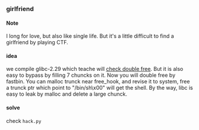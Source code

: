 ### girlfriend
#### Note
 I long for love, but also like single life. But it's a little difficult to find a girlfriend by playing CTF.

#### idea
we compile glibc-2.29 which teache will [check double free](https://patchwork.ozlabs.org/patch/994064/). But it is also easy to bypass by filling 7 chuncks on it. Now you will double free by fastbin. You can malloc trunck near free_hook, and revise it to system, free a trunck ptr which point to "/bin/sh\x00" will get the shell. By the way, libc is easy to leak by malloc and delete a large chunck.

#### solve
check `hack.py`